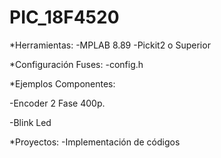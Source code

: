 # PIC_18F4520

*Herramientas: -MPLAB 8.89 -Pickit2 o Superior

*Configuración Fuses: -config.h

*Ejemplos Componentes: 

-Encoder 2 Fase 400p.

-Blink Led 

*Proyectos: -Implementación de códigos
